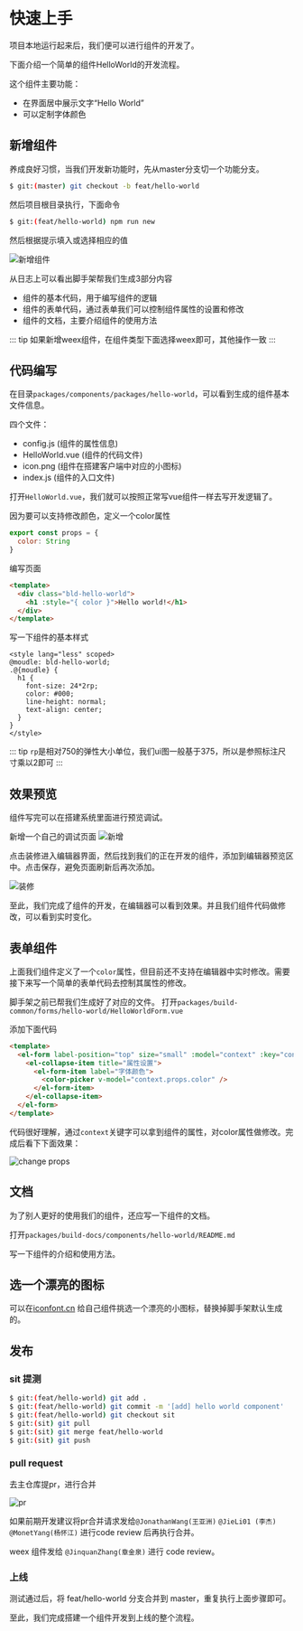 # 快速上手

项目本地运行起来后，我们便可以进行组件的开发了。

下面介绍一个简单的组件HelloWorld的开发流程。

这个组件主要功能：
- 在界面居中展示文字“Hello World”
- 可以定制字体颜色

## 新增组件

养成良好习惯，当我们开发新功能时，先从master分支切一个功能分支。
```bash
$ git:(master) git checkout -b feat/hello-world
```
然后项目根目录执行，下面命令
```bash
$ git:(feat/hello-world) npm run new
```
然后根据提示填入或选择相应的值

![新增组件](./img/new.png)

从日志上可以看出脚手架帮我们生成3部分内容

- 组件的基本代码，用于编写组件的逻辑
- 组件的表单代码，通过表单我们可以控制组件属性的设置和修改
- 组件的文档，主要介绍组件的使用方法

::: tip
如果新增weex组件，在组件类型下面选择weex即可，其他操作一致
:::

## 代码编写
在目录`packages/components/packages/hello-world`，可以看到生成的组件基本文件信息。

四个文件：
- config.js (组件的属性信息)
- HelloWorld.vue (组件的代码文件)
- icon.png (组件在搭建客户端中对应的小图标)
- index.js (组件的入口文件)

打开`HelloWorld.vue`，我们就可以按照正常写vue组件一样去写开发逻辑了。

因为要可以支持修改颜色，定义一个color属性

```js
export const props = {
  color: String
}
```

编写页面
```html
<template>
  <div class="bld-hello-world">
    <h1 :style="{ color }">Hello world!</h1>
  </div>
</template>
```
写一下组件的基本样式
```less
<style lang="less" scoped>
@moudle: bld-hello-world;
.@{moudle} {
  h1 {
    font-size: 24*2rp;
    color: #000;
    line-height: normal;
    text-align: center;
  }
}
</style>
```
::: tip
`rp`是相对750的弹性大小单位，我们ui图一般基于375，所以是参照标注尺寸乘以2即可
:::

## 效果预览
组件写完可以在搭建系统里面进行预览调试。

新增一个自己的调试页面
![新增](./img/preview.png)

点击装修进入编辑器界面，然后找到我们的正在开发的组件，添加到编辑器预览区中。点击保存，避免页面刷新后再次添加。

![装修](./img/preview2.png)

至此，我们完成了组件的开发，在编辑器可以看到效果。并且我们组件代码做修改，可以看到实时变化。

## 表单组件
上面我们组件定义了一个`color`属性，但目前还不支持在编辑器中实时修改。需要接下来写一个简单的表单代码去控制其属性的修改。

脚手架之前已帮我们生成好了对应的文件。
打开`packages/build-common/forms/hello-world/HelloWorldForm.vue`

添加下面代码
```html
<template>
  <el-form label-position="top" size="small" :model="context" :key="context.id">
    <el-collapse-item title="属性设置">
      <el-form-item label="字体颜色">
        <color-picker v-model="context.props.color" />
      </el-form-item>
    </el-collapse-item>
  </el-form>
</template>
```
代码很好理解，通过`context`关键字可以拿到组件的属性，对color属性做修改。完成后看下下面效果：

![change props](./img/props.gif)

## 文档

为了别人更好的使用我们的组件，还应写一下组件的文档。

打开`packages/build-docs/components/hello-world/README.md`

写一下组件的介绍和使用方法。

## 选一个漂亮的图标

可以在[iconfont.cn](https://www.iconfont.cn/) 给自己组件挑选一个漂亮的小图标，替换掉脚手架默认生成的。

## 发布

### sit 提测
```bash
$ git:(feat/hello-world) git add .
$ git:(feat/hello-world) git commit -m '[add] hello world component'
$ git:(feat/hello-world) git checkout sit
$ git:(sit) git pull
$ git:(sit) git merge feat/hello-world
$ git:(sit) git push
```

### pull request
去主仓库提pr，进行合并

![pr](./img/pr.png)

如果前期开发建议将pr合并请求发给`@JonathanWang(王亚洲)` `@JieLi01 (李杰)` `@MonetYang(杨怀江)`
进行code review 后再执行合并。

weex 组件发给 `@JinquanZhang(章金泉)` 进行 code review。

### 上线
测试通过后，将 feat/hello-world 分支合并到 master，重复执行上面步骤即可。

至此，我们完成搭建一个组件开发到上线的整个流程。
